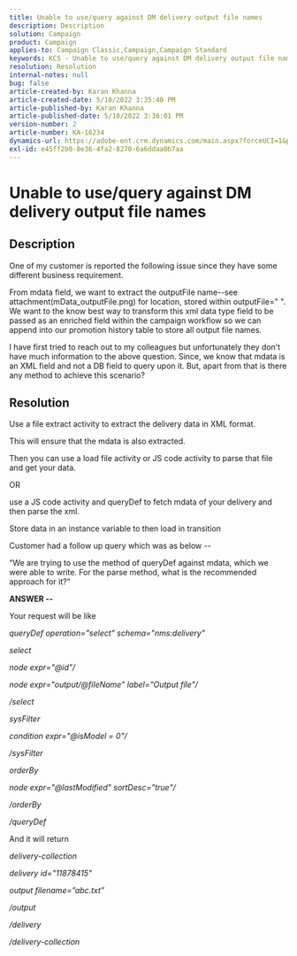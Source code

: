 ```yaml
---
title: Unable to use/query against DM delivery output file names
description: Description
solution: Campaign
product: Campaign
applies-to: Campaign Classic,Campaign,Campaign Standard
keywords: KCS - Unable to use/query against DM delivery output file names
resolution: Resolution
internal-notes: null
bug: false
article-created-by: Karan Khanna
article-created-date: 5/10/2022 3:35:40 PM
article-published-by: Karan Khanna
article-published-date: 5/10/2022 3:36:01 PM
version-number: 2
article-number: KA-16234
dynamics-url: https://adobe-ent.crm.dynamics.com/main.aspx?forceUCI=1&pagetype=entityrecord&etn=knowledgearticle&id=43c42ad4-76d0-ec11-a7b5-00224809c556
exl-id: e45ff2b0-8e36-4fa2-8270-6a6ddaa0b7aa
---
```

# Unable to use/query against DM delivery output file names

## Description


One of my customer is reported the following issue since they have some different business requirement.

 From mdata field, we want to extract the outputFile name--see attachment(mData_outputFile.png) for location, stored within outputFile=" ". We want to the know best way to transform this xml data type field to be passed as an enriched field within the campaign workflow so we can append into our promotion history table to store all output file names.

 I have first tried to reach out to my colleagues but unfortunately they don’t have much information to the above question. Since, we know that mdata is an XML field and not a DB field to query upon it. But, apart from that is there any method to achieve this scenario?


## Resolution


Use a file extract activity to extract the delivery data in XML format.



This will ensure that the mdata is also extracted.



Then you can use a load file activity or JS code activity to parse that file and get your data.



OR



use a JS code activity and queryDef to fetch mdata of your delivery and then parse the xml.



Store data in an instance variable to then load in transition





Customer had a follow up query which was as below --

“We are trying to use the method of queryDef against mdata, which we were able to write. For the parse method, what is the recommended approach for it?”



<b>ANSWER --</b>

Your request will be like



*queryDef operation="select" schema="nms:delivery"*

*select*

*node expr="@id"/*

*node expr="output/@fileName" label="Output file"/*

*/select*

*sysFilter*

*condition expr="@isModel = 0"/*

*/sysFilter*

*orderBy*

*node expr="@lastModified" sortDesc="true"/*

*/orderBy*

*/queryDef*



And it will return

*delivery-collection*

*delivery id="11878415"*

*output filename=”abc.txt”*

*/output*

*/delivery*

*/delivery-collection*
